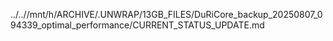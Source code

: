 ../..//mnt/h/ARCHIVE/.UNWRAP/13GB_FILES/DuRiCore_backup_20250807_094339_optimal_performance/CURRENT_STATUS_UPDATE.md